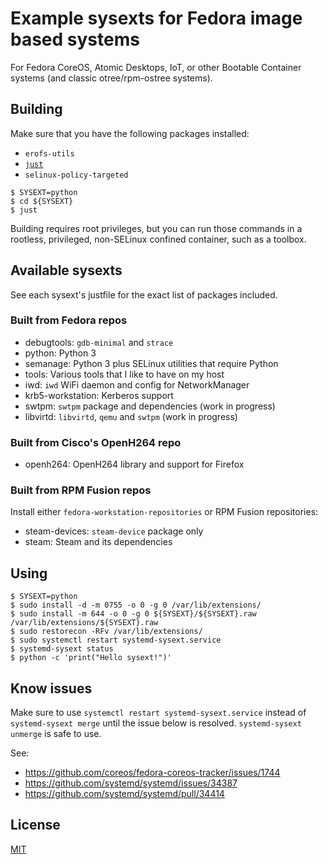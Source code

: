 # Example sysexts for Fedora image based systems

For Fedora CoreOS, Atomic Desktops, IoT, or other Bootable Container systems
(and classic otree/rpm-ostree systems).

## Building

Make sure that you have the following packages installed:
- `erofs-utils`
- [`just`](https://github.com/casey/just)
- `selinux-policy-targeted`

```
$ SYSEXT=python
$ cd ${SYSEXT}
$ just
```

Building requires root privileges, but you can run those commands in a
rootless, privileged, non-SELinux confined container, such as a toolbox.

## Available sysexts

See each sysext's justfile for the exact list of packages included.

### Built from Fedora repos

- debugtools: `gdb-minimal` and `strace`
- python: Python 3
- semanage: Python 3 plus SELinux utilities that require Python
- tools: Various tools that I like to have on my host
- iwd: `iwd` WiFi daemon and config for NetworkManager
- krb5-workstation: Kerberos support
- swtpm: `swtpm` package and dependencies (work in progress)
- libvirtd: `libvirtd`, `qemu` and `swtpm` (work in progress)

### Built from Cisco's OpenH264 repo

- openh264: OpenH264 library and support for Firefox

### Built from RPM Fusion repos

Install either `fedora-workstation-repositories` or RPM Fusion repositories:

- steam-devices: `steam-device` package only
- steam: Steam and its dependencies

## Using

```
$ SYSEXT=python
$ sudo install -d -m 0755 -o 0 -g 0 /var/lib/extensions/
$ sudo install -m 644 -o 0 -g 0 ${SYSEXT}/${SYSEXT}.raw /var/lib/extensions/${SYSEXT}.raw
$ sudo restorecon -RFv /var/lib/extensions/
$ sudo systemctl restart systemd-sysext.service
$ systemd-sysext status
$ python -c 'print("Hello sysext!")'
```

## Know issues

Make sure to use `systemctl restart systemd-sysext.service` instead of
`systemd-sysext merge` until the issue below is resolved. `systemd-sysext
unmerge` is safe to use.

See:
- https://github.com/coreos/fedora-coreos-tracker/issues/1744
- https://github.com/systemd/systemd/issues/34387
- https://github.com/systemd/systemd/pull/34414

## License

[MIT](LICENSE)
